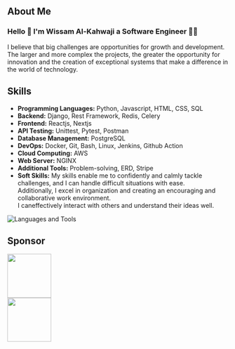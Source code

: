 ## About Me
### Hello 👋 I'm Wissam Al-Kahwaji a Software Engineer 👨‍💻
I believe that big challenges are opportunities for growth and development. The larger and more complex the
projects, the greater the opportunity for innovation and the creation of exceptional systems that make a difference
in the world of technology.

## Skills
- **Programming Languages:** Python, Javascript, HTML, CSS, SQL
- **Backend:** Django, Rest Framework, Redis, Celery
- **Frontend:** Reactjs, Nextjs
- **API Testing:** Unittest, Pytest, Postman
- **Database Management:** PostgreSQL
- **DevOps:** Docker, Git, Bash, Linux, Jenkins, Github Action
- **Cloud Computing:** AWS
- **Web Server:** NGINX
- **Additional Tools:** Problem-solving, ERD, Stripe
- **Soft Skills:** My skills enable me to confidently and calmly tackle challenges, and I can handle difficult situations with ease.<br>
Additionally, I excel in organization and creating an encouraging and collaborative work environment.<br>
I caneffectively interact with others and understand their ideas well.<br>


![Languages and Tools](https://skillicons.dev/icons?i=django,react,nextjs,python,html,css,js,postgresql,docker,jenkins,githubactions,linux,bash,aws,nginx,git,postman,redis,stackoverflow,markdown&perline=10)

## Sponsor

<div> 
  <a href="https://www.patreon.com/wissamalkahwaij">
  <img src="https://img.shields.io/badge/Patreon-F96854?style=for-the-badge&logo=patreon&logoColor=white" width="100">
  </a>
  <br>
  <a href="https://www.paypal.me/wissamkahwaji">
<img src="https://img.shields.io/badge/PayPal-00457C?style=for-the-badge&logo=paypal&logoColor=white" width="100">
</div>
  </a>

